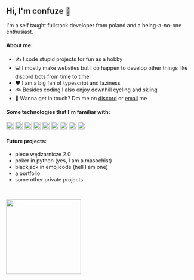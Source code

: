 ## Hi, I'm confuze :wave:

I'm a self taught fullstack developer from poland and a being-a-no-one enthusiast.

#### About me:
- ✍ I code stupid projects for fun as a hobby
- 💻 I mostly make websites but I do happen to develop other things like discord bots from time to time
- ❤ I am a big fan of typescript and laziness
- 🚲 Besides coding I also enjoy downhill cycling and skiing
- 💬 Wanna get in touch? Dm me on [discord](discord.com/users/469425967845343233) or <a href="mailto:confuze.graph.11@gmail.com">email</a> me

#### Some technologies that I'm familiar with:
<code><img height="20" src="https://cdn.jsdelivr.net/gh/devicons/devicon/icons/html5/html5-original.svg"></code>
<code><img height="20" src="https://cdn.jsdelivr.net/gh/devicons/devicon/icons/css3/css3-original.svg"></code>
<code><img height="20" src="https://cdn.jsdelivr.net/gh/devicons/devicon/icons/sass/sass-original.svg"></code>
<code><img height="20" src="https://cdn.jsdelivr.net/gh/devicons/devicon/icons/javascript/javascript-original.svg"></code>
<code><img height="20" src="https://cdn.jsdelivr.net/gh/devicons/devicon/icons/typescript/typescript-original.svg"></code>
<code><img height="20" src="https://cdn.jsdelivr.net/gh/devicons/devicon/icons/nodejs/nodejs-original.svg"></code>
<code><img height="20" src="https://cdn.jsdelivr.net/gh/devicons/devicon/icons/mongodb/mongodb-original.svg"></code>
<code><img height="20" src="https://cdn.jsdelivr.net/gh/devicons/devicon/icons/express/express-original.svg"></code>
<code><img height="20" src="https://external-content.duckduckgo.com/iu/?u=https%3A%2F%2Femoji.gg%2Fassets%2Femoji%2F3434_Discord_js_logo.png&f=1&nofb=1"> </code>

#### Future projects:
- piece wędzarnicze 2.0
- poker in python (yes, I am a masochist)
- blackjack in emojicode (hell I am one)
- a portfolio
- some other private projects
</br>

<a href="https://github.com/anuraghazra/github-readme-stats"><img height="200px" src="https://github-readme-stats.vercel.app/api?username=Confuze&show_icons=true&theme=github_dark"></a>
